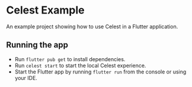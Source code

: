 # Celest Example

An example project showing how to use Celest in a Flutter application.

## Running the app

- Run `flutter pub get` to install dependencies.
- Run `celest start` to start the local Celest experience.
- Start the Flutter app by running `flutter run` from the console or using your IDE.
